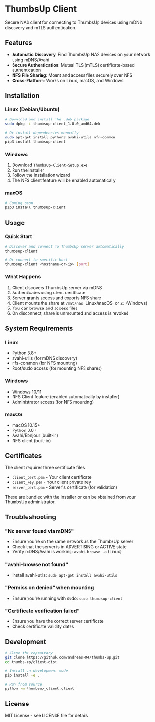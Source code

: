 # ThumbsUp Client

Secure NAS client for connecting to ThumbsUp devices using mDNS discovery and mTLS authentication.

## Features

- **Automatic Discovery**: Find ThumbsUp NAS devices on your network using mDNS/Avahi
- **Secure Authentication**: Mutual TLS (mTLS) certificate-based authentication
- **NFS File Sharing**: Mount and access files securely over NFS
- **Cross-Platform**: Works on Linux, macOS, and Windows

## Installation

### Linux (Debian/Ubuntu)

```bash
# Download and install the .deb package
sudo dpkg -i thumbsup-client_1.0.0_amd64.deb

# Or install dependencies manually
sudo apt-get install python3 avahi-utils nfs-common
pip3 install thumbsup-client
```

### Windows

1. Download `ThumbsUp-Client-Setup.exe`
2. Run the installer
3. Follow the installation wizard
4. The NFS client feature will be enabled automatically

### macOS

```bash
# Coming soon
pip3 install thumbsup-client
```

## Usage

### Quick Start

```bash
# Discover and connect to ThumbsUp server automatically
thumbsup-client

# Or connect to specific host
thumbsup-client <hostname-or-ip> [port]
```

### What Happens

1. Client discovers ThumbsUp server via mDNS
2. Authenticates using client certificate
3. Server grants access and exports NFS share
4. Client mounts the share at `/mnt/nas` (Linux/macOS) or `Z:` (Windows)
5. You can browse and access files
6. On disconnect, share is unmounted and access is revoked

## System Requirements

### Linux
- Python 3.8+
- avahi-utils (for mDNS discovery)
- nfs-common (for NFS mounting)
- Root/sudo access (for mounting NFS shares)

### Windows
- Windows 10/11
- NFS Client feature (enabled automatically by installer)
- Administrator access (for NFS mounting)

### macOS
- macOS 10.15+
- Python 3.8+
- Avahi/Bonjour (built-in)
- NFS client (built-in)

## Certificates

The client requires three certificate files:
- `client_cert.pem` - Your client certificate
- `client_key.pem` - Your client private key
- `server_cert.pem` - Server's certificate (for validation)

These are bundled with the installer or can be obtained from your ThumbsUp administrator.

## Troubleshooting

### "No server found via mDNS"
- Ensure you're on the same network as the ThumbsUp server
- Check that the server is in ADVERTISING or ACTIVE state
- Verify mDNS/Avahi is working: `avahi-browse -a` (Linux)

### "avahi-browse not found"
- Install avahi-utils: `sudo apt-get install avahi-utils`

### "Permission denied" when mounting
- Ensure you're running with sudo: `sudo thumbsup-client`

### "Certificate verification failed"
- Ensure you have the correct server certificate
- Check certificate validity dates

## Development

```bash
# Clone the repository
git clone https://github.com/andreas-04/thumbs-up.git
cd thumbs-up/client-dist

# Install in development mode
pip install -e .

# Run from source
python -m thumbsup_client.client
```

## License

MIT License - see LICENSE file for details
